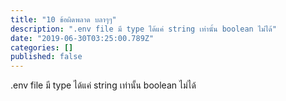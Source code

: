 ```yaml
---
title: "10 ข้อผิดพลาด บลาๆๆ"
description: ".env file มี type ได้แค่ string เท่านั้น boolean ไม่ได้"
date: "2019-06-30T03:25:00.789Z"
categories: []
published: false
---
```


.env file มี type ได้แค่ string เท่านั้น boolean ไม่ได้
